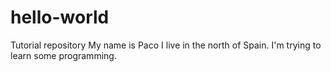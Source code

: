 # hello-world
Tutorial repository
My name is Paco
I live in the north of Spain.
I'm trying to learn some programming.
